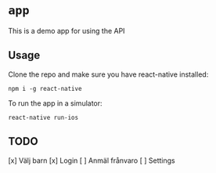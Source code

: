 # `app`

This is a demo app for using the API

## Usage

Clone the repo and make sure you have react-native installed:

    npm i -g react-native

To run the app in a simulator:

    react-native run-ios

## TODO

  [x] Välj barn
  [x] Login
  [ ] Anmäl frånvaro
  [ ] Settings
